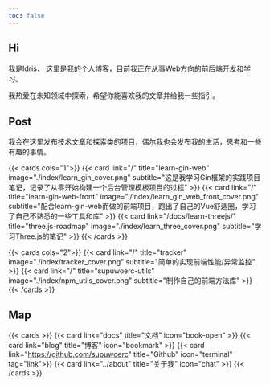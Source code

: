 ```yaml
---
toc: false
---
```


## Hi

我是Idris， 这里是我的个人博客，目前我正在从事Web方向的前后端开发和学习。 

我热爱在未知领域中探索，希望你能喜欢我的文章并给我一些指引。

## Post
我会在这里发布技术文章和探索类的项目，偶尔我也会发布我的生活，思考和一些有趣的事情。

{{< cards cols="1">}}
  {{< card link="/" title="learn-gin-web" image="./index/learn_gin_cover.png" subtitle="这是我学习Gin框架的实践项目笔记，记录了从零开始构建一个后台管理模板项目的过程" >}}
  {{< card link="/" title="learn-gin-web-front" image="./index/learn_gin_web_front_cover.png" subtitle="配合learn-gin-web而做的前端项目，跑出了自己的Vue舒适圈，学习了自己不熟悉的一些工具和库" >}}
  {{< card link="/docs/learn-threejs/" title="three.js-roadmap" image="./index/learn_three_cover.png" subtitle="学习Three.js的笔记" >}}
{{< /cards >}}

{{< cards cols="2">}}
{{< card link="/" title="tracker" image="./index/tracker_cover.png" subtitle="简单的实现前端性能/异常监控" >}}
{{< card link="/" title="supuwoerc-utils" image="./index/npm_utils_cover.png" subtitle="制作自己的前端方法库" >}}
{{< /cards >}}

## Map

{{< cards >}}
{{< card link="docs" title="文档" icon="book-open" >}}
{{< card link="blog" title="博客" icon="bookmark" >}}
{{< card link="https://github.com/supuwoerc" title="Github" icon="terminal"  tag="link">}}
{{< card link="../about" title="关于我" icon="chat" >}}
{{< /cards >}}